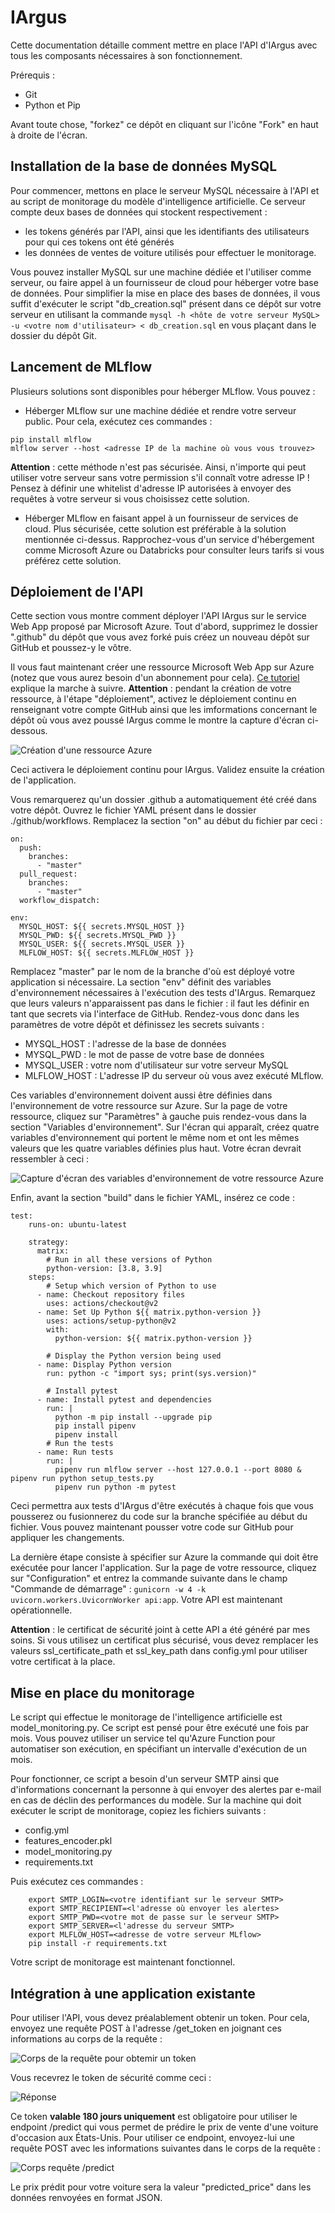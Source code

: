 # IArgus

Cette documentation détaille comment mettre en place l'API d'IArgus avec tous les composants nécessaires à son fonctionnement.

Prérequis :
- Git
- Python et Pip

Avant toute chose, "forkez" ce dépôt en cliquant sur l'icône "Fork" en haut à droite de l'écran.
## Installation de la base de données MySQL

Pour commencer, mettons en place le serveur MySQL nécessaire à l'API et au script de monitorage du modèle d'intelligence artificielle. Ce serveur compte deux bases de données qui stockent respectivement :
- les tokens générés par l'API, ainsi que les identifiants des utilisateurs pour qui ces tokens ont été générés
- les données de ventes de voiture utilisés pour effectuer le monitorage.

Vous pouvez installer MySQL sur une machine dédiée et l'utiliser comme serveur, ou faire appel à un fournisseur de cloud pour héberger votre base de données. Pour simplifier la mise en place des bases de données, il vous suffit d'exécuter le script "db_creation.sql" présent dans ce dépôt sur votre serveur en utilisant la commande ```mysql -h <hôte de votre serveur MySQL> -u <votre nom d'utilisateur> < db_creation.sql``` en vous plaçant dans le dossier du dépôt Git.

## Lancement de MLflow

Plusieurs solutions sont disponibles pour héberger MLflow. Vous pouvez :
- Héberger MLflow sur une machine dédiée et rendre votre serveur public. Pour cela, exécutez ces commandes :
```
pip install mlflow
mlflow server --host <adresse IP de la machine où vous vous trouvez> 
```

**Attention** : cette méthode n'est pas sécurisée. Ainsi, n'importe qui peut utiliser votre serveur sans votre permission s'il connaît votre adresse IP ! Pensez à définir une whitelist d'adresse IP autorisées à envoyer des requêtes à votre serveur si vous choisissez cette solution.
- Héberger MLflow en faisant appel à un fournisseur de services de cloud. Plus sécurisée, cette solution est préférable à la solution mentionnée ci-dessus. Rapprochez-vous d'un service d'hébergement comme Microsoft Azure ou Databricks pour consulter leurs tarifs si vous préférez cette solution.

## Déploiement de l'API

Cette section vous montre comment déployer l'API IArgus sur le service Web App proposé par Microsoft Azure. Tout d'abord, supprimez le dossier ".github" du dépôt que vous avez forké puis créez un nouveau dépôt sur GitHub et poussez-y le vôtre.

Il vous faut maintenant créer une ressource Microsoft Web App sur Azure (notez que vous aurez besoin d'un abonnement pour cela). [Ce tutoriel](https://www.scholarhat.com/tutorial/azure/creating-web-app-tutorial-pricing) explique la marche à suivre. **Attention** : pendant la création de votre ressource, à l'étape "déploiement", activez le déploiement continu en renseignant votre compte GitHub ainsi que les imformations concernant le dépôt où vous avez poussé IArgus comme le montre la capture d'écran ci-dessous.

![Création d'une ressource Azure](./img/azure.png)


Ceci activera le déploiement continu pour IArgus. Validez ensuite la création de l'application.

Vous remarquerez qu'un dossier .github a automatiquement été créé dans votre dépôt. Ouvrez le fichier YAML présent dans le dossier ./github/workflows. Remplacez la section "on" au début du fichier par ceci :
```
on:
  push:
    branches:
      - "master"
  pull_request:
    branches:
      - "master"
  workflow_dispatch:

env: 
  MYSQL_HOST: ${{ secrets.MYSQL_HOST }}
  MYSQL_PWD: ${{ secrets.MYSQL_PWD }}
  MYSQL_USER: ${{ secrets.MYSQL_USER }}
  MLFLOW_HOST: ${{ secrets.MLFLOW_HOST }}
```

Remplacez "master" par le nom de la branche d'où est déployé votre application si nécessaire. La section "env" définit des variables d'environnement nécessaires à l'exécution des tests d'IArgus. Remarquez que leurs valeurs n'apparaissent pas dans le fichier : il faut les définir en tant que secrets via l'interface de GitHub. Rendez-vous donc dans les paramètres de votre dépôt et définissez les secrets suivants :
- MYSQL_HOST : l'adresse de la base de données
- MYSQL_PWD : le mot de passe de votre base de données
- MYSQL_USER : votre nom d'utilisateur sur votre serveur MySQL
- MLFLOW_HOST : L'adresse IP du serveur où vous avez exécuté MLflow.


Ces variables d'environnement doivent aussi être définies dans l'environnement de votre ressource sur Azure. Sur la page de votre ressource, cliquez sur "Paramètres" à gauche puis rendez-vous dans la section "Variables d'environnement". Sur l'écran qui apparaît, créez quatre variables d'environnement qui portent le même nom et ont les mêmes valeurs que les quatre variables définies plus haut. Votre écran devrait ressembler à ceci :

![Capture d'écran des variables d'environnement de votre ressource Azure](./img/azure_2.png)

Enfin, avant la section "build" dans le fichier YAML, insérez ce code :
```
test:
    runs-on: ubuntu-latest

    strategy:
      matrix:
        # Run in all these versions of Python
        python-version: [3.8, 3.9]
    steps:
        # Setup which version of Python to use
      - name: Checkout repository files
        uses: actions/checkout@v2
      - name: Set Up Python ${{ matrix.python-version }}
        uses: actions/setup-python@v2
        with:
          python-version: ${{ matrix.python-version }}

        # Display the Python version being used
      - name: Display Python version
        run: python -c "import sys; print(sys.version)"

        # Install pytest
      - name: Install pytest and dependencies
        run: |
          python -m pip install --upgrade pip
          pip install pipenv
          pipenv install
        # Run the tests
      - name: Run tests
        run: |
          pipenv run mlflow server --host 127.0.0.1 --port 8080 & pipenv run python setup_tests.py
          pipenv run python -m pytest
```

Ceci permettra aux tests d'IArgus d'être exécutés à chaque fois que vous pousserez ou fusionnerez du code sur la branche spécifiée au début du fichier. Vous pouvez maintenant pousser votre code sur GitHub pour appliquer les changements.

La dernière étape consiste à spécifier sur Azure la commande qui doit être exécutée pour lancer l'application. Sur la page de votre ressource, cliquez sur "Configuration" et entrez la commande suivante dans le champ "Commande de démarrage" : ```gunicorn -w 4 -k uvicorn.workers.UvicornWorker api:app```. Votre API est maintenant opérationnelle.

**Attention** : le certificat de sécurité joint à cette API a été généré par mes soins. Si vous utilisez un certificat plus sécurisé, vous devez remplacer les valeurs ssl_certificate_path et ssl_key_path dans config.yml pour utiliser votre certificat à la place.

## Mise en place du monitorage

Le script qui effectue le monitorage de l'intelligence artificielle est model_monitoring.py. Ce script est pensé pour être exécuté une fois par mois. Vous pouvez utiliser un service tel qu'Azure Function pour automatiser son exécution, en spécifiant un intervalle d'exécution de un mois.

Pour fonctionner, ce script a besoin d'un serveur SMTP ainsi que d'informations concernant la personne à qui envoyer des alertes par e-mail en cas de déclin des performances du modèle. Sur la machine qui doit exécuter le script de monitorage, copiez les fichiers suivants :
- config.yml
- features_encoder.pkl
- model_monitoring.py
- requirements.txt

Puis exécutez ces commandes :
```
    export SMTP_LOGIN=<votre identifiant sur le serveur SMTP>
    export SMTP_RECIPIENT=<l'adresse où envoyer les alertes>
    export SMTP_PWD=<votre mot de passe sur le serveur SMTP>
    export SMTP_SERVER=<l'adresse du serveur SMTP>
    export MLFLOW_HOST=<adresse de votre serveur MLflow>
    pip install -r requirements.txt
```

Votre script de monitorage est maintenant fonctionnel.


## Intégration à une application existante

Pour utiliser l'API, vous devez préalablement obtenir un token. Pour cela, envoyez une requête POST à l'adresse <URL de votre ressource Azure>/get_token en joignant ces informations au corps de la requête :

![Corps de la requête pour obtemir un token](./img/azure_3.png)

Vous recevrez le token de sécurité comme ceci :

![Réponse](./img/azure_4.png)

Ce token **valable 180 jours uniquement** est obligatoire pour utiliser le endpoint /predict qui vous permet de prédire le prix de vente d'une voiture d'occasion aux États-Unis. Pour utiliser ce endpoint, envoyez-lui une requête POST avec les informations suivantes dans le corps de la requête :

![Corps requête /predict](./img/azure_5.png)

Le prix prédit pour votre voiture sera la valeur "predicted_price" dans les données renvoyées en format JSON.


